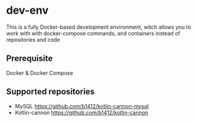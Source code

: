 # dev-env
  This is a fully Docker-based development environment, witch allows you to work with
with docker-compose commands, and containers instead of repositories and code
        

## Prerequisite
  Docker & Docker Compose

## Supported repositories
 - MySQL https://github.com/b1412/kotlin-cannon-mysql
 - Kotlin-cannon https://github.com/b1412/kotlin-cannon
